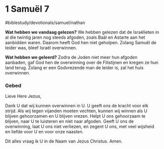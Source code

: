# 1 Samuël 7
#biblestudy/devotionals/samuel/nathan

**Wat hebben we vandaag gelezen?** 
We hebben gelezen dat de Israëlieten in al die twintig jaren nog steeds afgoden, zoals Baäl en Astarte aan het aanbidden waren. Daarom heeft God hen niet geholpen. 
Zolang Samuël de leider was, bleef Israël overwinnen. 

**Wat hebben we geleerd?**
Zodra de Joden niet meer hun afgoden aanbaden, gaf God hen de overwinning over de Filistijnen en kregen ze hun land terug. 
Zolang er een Godvrezende man de leider is, zal het huis overwinnen. 

### Gebed
Lieve Here Jezus, 

Dank U dat wij kunnen overwinnen in U. U geeft ons de kracht voor elk strijd. Als wij tegen vijanden moeten vechten, kunnen wij winnen als U blijven gehoorzamen en U blijven vrezen. 
Helpt U ons gehoorzaam te blijven, naar U te luisteren en niet naar afgoden. Geeft U ons de overwinning, laat U ons niet verliezen, en zegent U ons, met veel wijsheid en liefde voor U en voor onze naasten. 

Dit alles vraag ik U in de Naam van Jezus Christus. 
Amen.